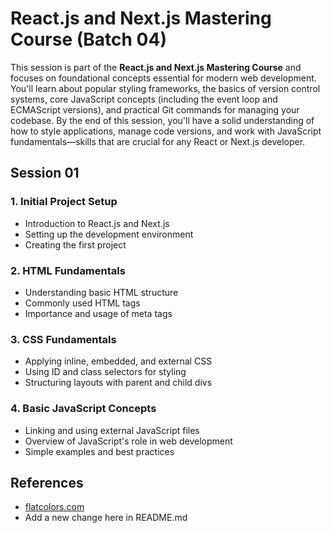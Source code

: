 # React.js and Next.js Mastering Course (Batch 04)

This session is part of the **React.js and Next.js Mastering Course** and focuses on foundational concepts essential for modern web development. You'll learn about popular styling frameworks, the basics of version control systems, core JavaScript concepts (including the event loop and ECMAScript versions), and practical Git commands for managing your codebase. By the end of this session, you'll have a solid understanding of how to style applications, manage code versions, and work with JavaScript fundamentals—skills that are crucial for any React or Next.js developer.

## Session 01

### 1. Initial Project Setup

- Introduction to React.js and Next.js
- Setting up the development environment
- Creating the first project

### 2. HTML Fundamentals

- Understanding basic HTML structure
- Commonly used HTML tags
- Importance and usage of meta tags

### 3. CSS Fundamentals

- Applying inline, embedded, and external CSS
- Using ID and class selectors for styling
- Structuring layouts with parent and child divs

### 4. Basic JavaScript Concepts

- Linking and using external JavaScript files
- Overview of JavaScript's role in web development
- Simple examples and best practices

## References

- [flatcolors.com](https://flatuicolors.com/)
- Add a new change here in README.md
